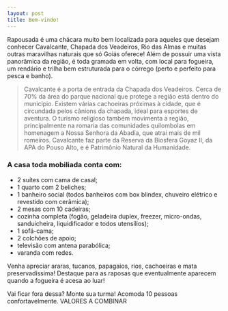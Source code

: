```yaml
---
layout: post
title: Bem-vindo!
---
```


<div class="message">
Rapousada é uma chácara muito bem localizada para aqueles que desejam conhecer Cavalcante, Chapada dos Veadeiros, Rio das Almas e muitas outras maravilhas naturais que só Goiás oferece! Além de possuir uma vista panorâmica da região, é toda gramada em volta, com local para fogueira, um rendário e trilha bem estruturada para o córrego (perto e perfeito para pesca e banho).
</div>

> Cavalcante é a porta de entrada da Chapada dos Veadeiros. Cerca de 70% da área do parque nacional que protege a região está dentro do município. Existem várias cachoeiras próximas à cidade, que é circundada pelos cânions da chapada, ideal para esportes de aventura. O turismo religioso também movimenta a região, principalmente na romaria das comunidades quilombolas em homenagem a Nossa Senhora da Abadia, que atrai mais de mil romeiros. Cavalcante faz parte da Reserva da Biosfera Goyaz II, da APA do Pouso Alto, e é Patrimônio Natural da Humanidade.

### A casa toda mobiliada conta com:

* 2 suítes com cama de casal;
* 1 quarto com 2 beliches;
* 1 banheiro social (todos banheiros com box blindex, chuveiro elétrico e revestido com cerâmica);
* 2 mesas com 10 cadeiras;
* cozinha completa (fogão, geladeira duplex, freezer, micro-ondas, sanduicheira, liquidificador e todos utensílios);
* 1 sofá-cama;
* 2 colchões de apoio;
* televisão com antena parabólica;
* varanda com redes.

Venha apreciar araras, tucanos, papagaios, rios, cachoeiras e mata preservadíssima! Destaque para as raposas que eventualmente aparecem quando a fogueira é acesa ao luar!

Vai ficar fora dessa? Monte sua turma! Acomoda 10 pessoas confortavelmente.
VALORES A COMBINAR
